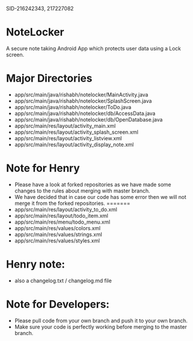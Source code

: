 SID-216242343, 217227082
# NoteLocker
A secure note taking Android App which protects user data using a Lock screen.
# Major Directories
- app/src/main/java/rishabh/notelocker/MainActivity.java
- app/src/main/java/rishabh/notelocker/SplashScreen.java
- app/src/main/java/rishabh/notelocker/ToDo.java
- app/src/main/java/rishabh/notelocker/db/AccessData.java
- app/src/main/java/rishabh/notelocker/db/OpenDatabase.java
- app/src/main/res/layout/activity_main.xml
- app/src/main/res/layout/activity_splash_screen.xml
- app/src/main/res/layout/activity_listview.xml
- app/src/main/res/layout/activity_display_note.xml

# Note for Henry
- Please have a look at forked repositories as we have made some changes to the rules about merging with master branch.
- We have decided that in case our code has some error then we will not merge it from the forked repositories.
=======
- app/src/main/res/layout/activity_to_do.xml
- app/src/main/res/layout/todo_item.xml
- app/src/main/res/menu/todo_menu.xml
- app/src/main/res/values/colors.xml
- app/src/main/res/values/strings.xml
- app/src/main/res/values/styles.xml

# Henry note:
- also a changelog.txt / changelog.md file

# Note for Developers:
- Please pull code from your own branch and push it to your own branch.
- Make sure your code is perfectly working before merging to the master branch.
